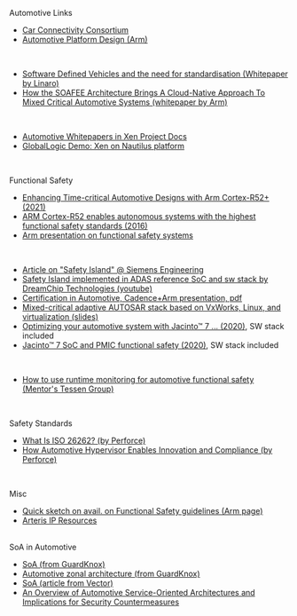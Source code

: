 
Automotive Links

- [Car Connectivity Consortium](https://carconnectivity.org/)
- [Automotive Platform Design (Arm)](https://developer.arm.com/architectures/platform-design/automotive)
</br>


- [Software Defined Vehicles and the need for standardisation (Whitepaper by Linaro)](https://static.linaro.org/assets/automotive_white_paper_0921.pdf)
- [How the SOAFEE Architecture Brings A Cloud-Native Approach To Mixed Critical Automotive Systems (whitepaper by Arm)](https://armkeil.blob.core.windows.net/developer/Files/pdf/white-paper/arm-scalable-open-architecture-for-embedded-edge-soafee.pdf)
</br>

- [Automotive Whitepapers in Xen Project Docs](https://wiki.xenproject.org/wiki/Automotive_Whitepapers)
- [GlobalLogic Demo: Xen on Nautilus platform](https://www.globallogic.com/wp-content/uploads/2016/12/GlobalLogic-Nautilus-Platform.pdf)
</br>

Functional Safety

- [Enhancing Time-critical Automotive Designs with Arm Cortex-R52+ (2021)](https://www.arm.com/blogs/blueprint/automotive-cortex-r)
- [ARM Cortex-R52 enables autonomous systems with the highest functional safety standards (2016)](https://community.arm.com/developer/ip-products/processors/b/processors-ip-blog/posts/new-arm-cortex-r52-enables-autonomous-systems-with-the-highest-functional-safety-standards)
- [Arm presentation on functional safety systems](https://www.slideshare.net/ARMHoldings/developing-functional-safety-systems-with-arm-architecture-solutions-stroud)
</br>

- [Article on "Safety Island" @ Siemens Engineering](https://semiengineering.com/safety-islands-in-safety-critical-hardware/)
- [Safety Island implemented in ADAS reference SoC and sw stack by DreamChip Technologies (youtube)](https://www.youtube.com/watch?v=F591wt8K_qw)
- [Certification in Automotive, Cadence+Arm presentation, pdf](https://www.cadence.com/content/dam/cadence-www/global/en_US/documents/company/Events/CadenceIsrael%20-%20Developing%20automotive%20systems%20with%20functional%20safety_MD_07_19_18_FINAL_post.pdf)
- [Mixed-critical adaptive AUTOSAR stack based on VxWorks, Linux, and virtualization (slides)](https://www.slideshare.net/AndreiKholodnyi/mixedcritical-adaptive-autosar-stack-based-on-vxworks-linux-and-virtualization)
- [Optimizing your automotive system with Jacinto™ 7 ... (2020)](https://www.ti.com/lit/ml/slyp698/slyp698.pdf?ts=1620232685015&ref_url=https%253A%252F%252Fwww.google.com%252F), SW stack included
- [Jacinto™ 7 SoC and PMIC functional safety (2020)](https://www.ti.com/lit/ml/slyp686/slyp686.pdf?ts=1620338196283&ref_url=https%253A%252F%252Fwww.google.com%252F),  SW stack included
</br>

- [How to use runtime monitoring for automotive functional safety (Mentor's Tessen Group)](https://www.techdesignforums.com/practice/technique/how-to-use-runtime-monitoring-for-automotive-functional-safety/)
</br>

Safety Standards

- [What Is ISO 26262? (by Perforce)](https://www.perforce.com/blog/qac/what-is-iso-26262)
- [How Automotive Hypervisor Enables Innovation and Compliance (by Perforce)](https://www.perforce.com/blog/qac/how-automotive-hypervisors-enable-innovation-compliance)
</br>

Misc
- [Quick sketch on avail. on Functional Safety guidelines (Arm page)](https://www.arm.com/why-arm/technologies/safety)
- [Arteris IP Resources](https://www.arteris.com/resources)

</br>
SoA in Automotive

- [SoA (from GuardKnox)](https://www.guardknox.com/service-oriented-architecture/)
- [Automotive zonal architecture (from GuardKnox)](https://www.guardknox.com/automotive-zonal-architecture/)
- [SoA (article from Vector)](https://assets.vector.com/cms/content/know-how/_technical-articles/PREEvision/PREEvision_SOA_Ethernet_ElektronikAutomotive_201703_PressArticle_EN.pdf)
- [An Overview of Automotive Service-Oriented Architectures and Implications for Security Countermeasures](https://www.researchgate.net/publication/347178480_An_Overview_of_Automotive_Service-Oriented_Architectures_and_Implications_for_Security_Countermeasures)







